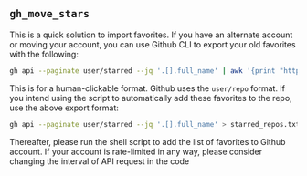 ## `gh_move_stars` 

This is a quick solution to import favorites. If you have an alternate account or moving your account, you can use Github CLI to export your old favorites with the following:

```bash
gh api --paginate user/starred --jq '.[].full_name' | awk '{print "https://github.com/" $1}' > starred_repos.txt
```

This is for a human-clickable format. Github uses the `user/repo` format. If you intend using the script to automatically add these favorites to the repo, use the above export format:

```bash
gh api --paginate user/starred --jq '.[].full_name' > starred_repos.txt
```

Thereafter, please run the shell script to add the list of favorites to Github account. If your account is rate-limited in any way, please consider changing the interval of API request 
in the code
